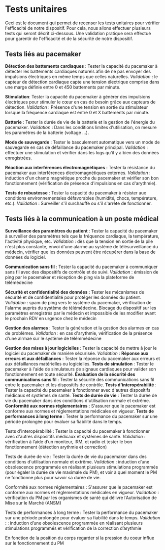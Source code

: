 **Tests unitaires**
===================

Ceci est le document qui permet de recenser les tests unitaires pour vérifier l'efficacité de notre dispositif. Pour cela, nous allons effectuer plusieurs tests qui seront décrit ci-dessous. Une validation pratique sera effectué pour garentir de l'efficacité et de la sécurité de notre dispositif.

**Tests liés au pacemaker**
----------------------------

**Détection des battements cardiaques** : Tester la capacité du pacemaker à détecter les battements cardiaques naturels afin de ne pas envoyer des impulsions électriques en même temps que celles naturelles. *Validation* : le capteur de détection cardiaque capte une tension électrique comprise dans une marge définie entre 0 et 450 battements par minute.

**Stimulation**: Tester la capacité du pacemaker à générer des impulsions électriques pour stimuler le cœur en cas de besoin grâce aux capteurs de détection.
*Validation* : Présence d'une tension en sortie du stimulateur lorsque la fréquence cardiaque est entre 0 et X battements par minute.

**Batterie** : Tester la durée de vie de la batterie et la gestion de l'énergie du pacemaker.
*Validation* : Dans les conditions limites d'utilisation, on mesure les paramètres de la batterie (voltage ...).

**Mode de sauvegarde** : Tester le basculement automatique vers un mode de sauvegarde en cas de défaillance du pacemaker principal. 
*Validation* : effectuer une stimulation et vérifier dans les logs qu'il y a bien des données enregistrées.

**Réaction aux interférences électromagnétiques** : Tester la résistance du pacemaker aux interférences électromagnétiques externes.
*Validation* : induction d'un champ magnétique proche du pacemaker et vérifier son bon fonctionnement (vérification de présence d'impulsions en cas d'arythmie).

**Tests de robustesse** : Tester la capacité du pacemaker à résister aux conditions environnementales défavorables (humidité, chocs, température, etc.).
*Validation* : Surveiller s'il surchauffe ou s'il s'arrête de fonctionner.


**Tests liés à la communication à un poste médical**
----------------------------------------------------

**Surveillance des paramètres du patient** : Tester la capacité du pacemaker à surveiller des paramètres tels que la fréquence cardiaque, la température, l'activité physique, etc. 
*Validation* : dès que la tension en sortie de la pile n'est plus constante, envoi d'une alarme au système de télésurveillance du médecin, vérifier que les données peuvent être récupérer dans la base de données du logiciel.

**Communication sans fil** : Tester la capacité du pacemaker à communiquer sans fil avec des dispositifs de contrôle et de suivi. *Validation* : émission de ping par le pacemaker et réception de ping via la plateforme de télémédecine

**Sécurité et confidentialité des données** : Tester les mécanismes de sécurité et de confidentialité pour protéger les données du patient. *Validation* : spam de ping vers le système du pacemaker, vérification de l'alarme auprès du système de télémédecine. Blocage du dispositif sur les paramètres enregistrés par le médecin et impossible de les modifier avant le prochain RDV en urgence chez le médecin

**Gestion des alarmes** : Tester la génération et la gestion des alarmes en cas de problèmes. *Validation* : en cas d'arythmie, vérification de la présence d'une alrmae sur le système de télémmédecine

**Gestion des mises à jour logicielles** : Tester la capacité de mettre à jour le logiciel du pacemaker de manière sécurisée. *Validation* : 
**Réponse aux erreurs et aux défaillances** : Tester la réponse du pacemaker aux erreurs et aux défaillances matérielles ou logicielles.
**Tests de simulation** : Tester le pacemaker à l'aide de simulateurs de signaux cardiaques pour valider son fonctionnement en toute sécurité.
**Évaluation de la sécurité des communications sans fil** : Tester la sécurité des communications sans fil entre le pacemaker et les dispositifs de contrôle.
**Tests d'interopérabilité** : Tester la capacité du pacemaker à fonctionner avec d'autres dispositifs médicaux et systèmes de santé.
**Tests de durée de vie** : Tester la durée de vie du pacemaker dans des conditions d'utilisation normale et extrême.
**Conformité aux normes réglementaires** : S'assurer que le pacemaker est conforme aux normes et réglementations médicales en vigueur.
**Tests de performances à long terme** : Tester la performance du pacemaker sur une période prolongée pour évaluer sa fiabilité dans le temps.

Tests d'interopérabilité : Tester la capacité du pacemaker à fonctionner avec d'autres dispositifs médicaux et systèmes de santé. *Validation* : vérification à l’aide d’un moniteur, IRM, et radio et tester le bon fonctionnement (détection arythmie et correction)

Tests de durée de vie : Tester la durée de vie du pacemaker dans des conditions d'utilisation normale et extrême. *Validation* : induction d’une obsolescence programmée en réalisant plusieurs stimulations programmés (pour égaler la durée de vie maximale du PM), et voir à quel moment le PM ne fonctionne plus pour savoir sa durée de vie.

Conformité aux normes réglementaires : S'assurer que le pacemaker est conforme aux normes et réglementations médicales en vigueur. *Validation* : vérification du PM par les organismes de santé qui délivre l’Autorisation de Mise sur le Marché (ANSM)

Tests de performances à long terme : Tester la performance du pacemaker sur une période prolongée pour évaluer sa fiabilité dans le temps. *Validation* : : induction d’une obsolescence programmée en réalisant plusieurs stimulations programmés et vérification de la correction d’arythmie


En fonction de la position du corps regarder si la pression du coeur influe sur le fonctionnement du PM
